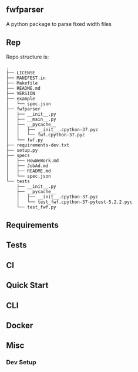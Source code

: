 ## fwfparser

A python package to parse fixed width files

## Rep

Repo structure is:
```
.
├── LICENSE
├── MANIFEST.in
├── Makefile
├── README.md
├── VERSION
├── example
│   └── spec.json
├── fwfparser
│   ├── __init__.py
│   ├── __main__.py
│   ├── __pycache__
│   │   ├── __init__.cpython-37.pyc
│   │   └── fwf.cpython-37.pyc
│   └── fwf.py
├── requirements-dev.txt
├── setup.py
├── specs
│   ├── HowWeWork.md
│   ├── JobAd.md
│   ├── README.md
│   └── spec.json
└── tests
    ├── __init__.py
    ├── __pycache__
    │   ├── __init__.cpython-37.pyc
    │   └── test_fwf.cpython-37-pytest-5.2.2.pyc
    └── test_fwf.py
```

## Requirements

## Tests

## CI

## Quick Start

## CLI

## Docker

## Misc

### Dev Setup